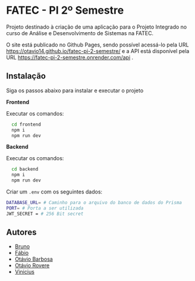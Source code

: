 # FATEC - PI 2º Semestre

Projeto destinado à criação de uma aplicação para o Projeto Integrado no curso de Análise e Desenvolvimento de Sistemas na FATEC.

O site está publicado no Github Pages, sendo possível acessá-lo pela URL https://otavio14.github.io/fatec-pi-2-semestre/ e a API está disponível pela URL https://fatec-pi-2-semestre.onrender.com/api .
## Instalação

Siga os passos abaixo para instalar e executar o projeto

**Frontend**

Executar os comandos:

```bash
  cd frontend
  npm i
  npm run dev
```

**Backend**

Executar os comandos:

```bash
  cd backend
  npm i
  npm run dev
```

Criar um `.env` com os seguintes dados:

```bash
DATABASE_URL= # Caminho para o arquivo do banco de dados do Prisma
PORT= # Porta a ser utilizada
JWT_SECRET = # 256 Bit secret
```
## Autores

- [Bruno](https://www.github.com/brunojohannn)
- [Fábio](https://www.github.com/)
- [Otávio Barbosa](https://www.github.com/OtavioBScar)
- [Otávio Rovere](https://www.github.com/Otavio14)
- [Vinicius](https://www.github.com/Vinij77)

